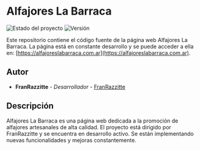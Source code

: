 # Alfajores La Barraca

![Estado del proyecto](https://img.shields.io/badge/Estado-Estable-green)
![Versión](https://img.shields.io/badge/Versión-12.9.0-red)

Este repositorio contiene el código fuente de la página web Alfajores La Barraca. La página está en constante desarrollo y se puede acceder a ella en: [https://alfajoreslabarraca.com.ar](https://alfajoreslabarraca.com.ar).

## Autor

* **FranRazzitte** - *Desarrollador* - [FranRazzitte](https://github.com/FranRazzitte)

## Descripción

Alfajores La Barraca es una página web dedicada a la promoción de alfajores artesanales de alta calidad. El proyecto está dirigido por FranRazzitte y se encuentra en desarrollo activo. Se están implementando nuevas funcionalidades y mejoras constantemente.
